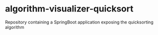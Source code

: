 # algorithm-visualizer-quicksort
Repository containing a SpringBoot application exposing the quicksorting algorithm
